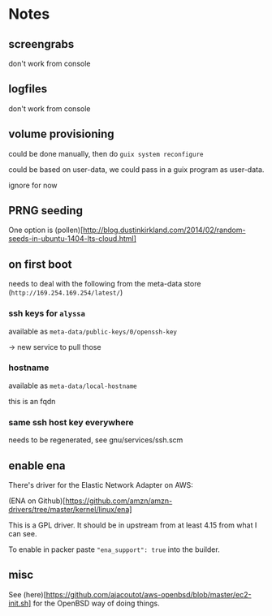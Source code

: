 # Notes

## screengrabs

don't work from console

## logfiles

don't work from console

## volume provisioning

could be done manually, then do `guix system reconfigure`

could be based on user-data, we could pass in a guix program as
user-data.

ignore for now

## PRNG seeding

One option is
(pollen)[http://blog.dustinkirkland.com/2014/02/random-seeds-in-ubuntu-1404-lts-cloud.html]

## on first boot

needs to deal with the following from the meta-data store
(`http://169.254.169.254/latest/`)

### ssh keys for `alyssa`

available as `meta-data/public-keys/0/openssh-key`

-> new service to pull those

### hostname

available as `meta-data/local-hostname`

this is an fqdn

### same ssh host key everywhere

needs to be regenerated, see gnu/services/ssh.scm

## enable ena

There's driver for the Elastic Network Adapter on AWS:

(ENA on Github)[https://github.com/amzn/amzn-drivers/tree/master/kernel/linux/ena]

This is a GPL driver. It should be in upstream from at least 4.15 from
what I can see.

To enable in packer paste `"ena_support": true` into the builder.

## misc

See
(here)[https://github.com/ajacoutot/aws-openbsd/blob/master/ec2-init.sh]
for the OpenBSD way of doing things.
